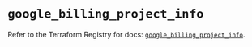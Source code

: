 # `google_billing_project_info`

Refer to the Terraform Registry for docs: [`google_billing_project_info`](https://registry.terraform.io/providers/hashicorp/google-beta/5.14.0/docs/resources/google_billing_project_info).
